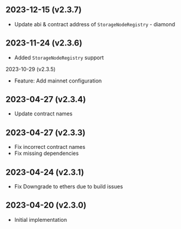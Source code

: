 2023-12-15 (v2.3.7)
-------------------
- Update abi & contract address of `StorageNodeRegistry` - diamond

2023-11-24 (v2.3.6)
-------------------
- Added `StorageNodeRegistry` support

2023-10-29 (v2.3.5)

- Feature: Add mainnet configuration

2023-04-27 (v2.3.4)
-------------------

- Update contract names

2023-04-27 (v2.3.3)
-------------------

- Fix incorrect contract names
- Fix missing dependencies

2023-04-24 (v2.3.1)
-------------------

- Fix Downgrade to ethers due to build issues

2023-04-20 (v2.3.0)
-------------------

- Initial implementation